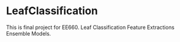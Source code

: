 # LeafClassification

This is final project for EE660.
Leaf Classification Feature Extractions Ensemble Models.
